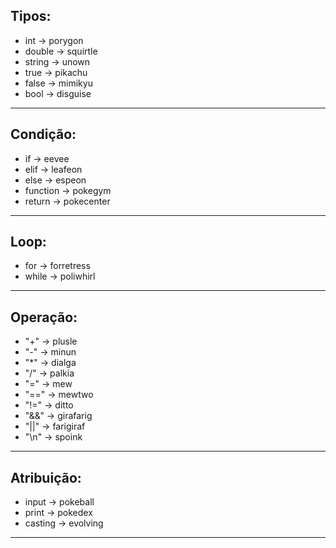 ## Tipos:

- int -> porygon
- double -> squirtle
- string -> unown
- true -> pikachu
- false -> mimikyu
- bool -> disguise

---

## Condição:

- if -> eevee
- elif -> leafeon
- else -> espeon
- function -> pokegym
- return -> pokecenter

---

## Loop:

- for -> forretress
- while -> poliwhirl

---

## Operação:

- "+" -> plusle
- "-" -> minun
- "\*" -> dialga
- "/" -> palkia
- "=" -> mew
- "==" -> mewtwo
- "!=" -> ditto
- "&&" -> girafarig
- "||" -> farigiraf
- "\n" -> spoink

---

## Atribuição:

- input -> pokeball
- print -> pokedex
- casting -> evolving

---
